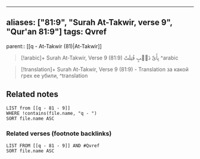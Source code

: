 
---
aliases: ["81:9", "Surah At-Takwir, verse 9", "Qur'an 81:9"]
tags: Qvref
---

parent:: [[q - At-Takwir (81)|At-Takwir]]

> [!arabic]+ Surah At-Takwir, Verse 9 (81:9)
> <span class="quran-arabic">بِأَىِّ ذَنۢبٍ قُتِلَتْ</span>
^arabic

> [!translation]+ Surah At-Takwir, Verse 9 (81:9) - Translation
> за какой грех ее убили,
^translation



## Related notes
```dataview
LIST from [[q - 81 - 9]]
WHERE !contains(file.name, "q - ")
SORT file.name ASC
```

### Related verses (footnote backlinks)
```dataview
LIST FROM [[q - 81 - 9]] AND #Qvref
SORT file.name ASC
```

